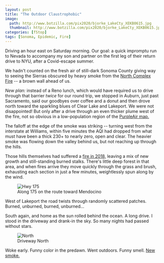 ```yaml
---
layout: post
title: "The Outdoor Claustrophobic"
image:
  path: http://www.botzilla.com/pix2020/bjorke_LakeCty_XEKB0615.jpg
  thumbnail: http://www.botzilla.com/pix2020/bjorke_LakeCty_XEKB0615.jpg
categories: [fStop]
tags: [Sonoma, Epidemic, Fire]
---
```


Driving an hour east on Saturday morning. Our goal: a quick impromptu run to Nevada to accompany my son and partner on the first leg of their return drive to NYU, after a Covid-escape summer.

We hadn't counted on the fresh air of still-dark Sonoma County giving way to seeing the Sierras obscured by heavy smoke from the <a href="https://en.wikipedia.org/wiki/North_Complex_Fire">North Complex Fire</a> -- a brown wall ahead of us.

<!--more-->

_New plan:_ instead of a Reno lunch, which would have required us to drive through that barrier _twice_ for our round trip, we stopped in Auburn, just past Sacramento, said our goodbyes over coffee and a donut and then drove north toward the sparkling blues of Clear Lake and Lakeport. We were not disappointed! But only after a drive through an even thicker plume west of the fire, not so obvious in a low-population region of the <a href="https://www.purpleair.com/map?opt=1/i/mAQI/a10/cC4#9.85/39.1034/-122.1345">PurpleAir map.</a>

The falloff at the edge of the smoke was striking -- turning west from the interstate at Williams, within five minutes the AQI had dropped from what must have been a thick 230+ to nearly zero, open and clear. The heavier smoke was flowing down the valley behind us, but not reaching up through the hills.

Those hills themselves had suffered a <a href="https://en.wikipedia.org/wiki/Mendocino_Complex_Fire">fire in 2018,</a> leaving a mix of new growth and still-standing burned stalks. There's little deep forest in that area, and when fires arrive they move quickly through the grass and brush, exhausting each section in just a few minutes, weightlessly spun along by the wind.

<figure class="align-center">
<img alt="Hwy 175" src="http://botzilla.com/pix2020/bjorke_LakeCty_XEKB0729.jpg">
<figcaption>Along 175 on the route toward Mendocino</figcaption>
</figure>

West of Lakeport the road twists through randomly scattered patches. Burned, unburned, burned, unburned...

South again, and home as the sun rolled behind the ocean. A long drive. I stood in the driveway and drank-in the sky. So many nights had passed without stars.

<figure class="align-center">
<img alt="North" src="http://botzilla.com/pix2020/bjorke_Stellar_DSCF2544.jpg">
<figcaption>Driveway North</figcaption>
</figure>

Woke early. Funny color in the predawn. Went outdoors. Funny smell. <a href="https://en.wikipedia.org/wiki/Glass_Fire">New smoke.</a>

